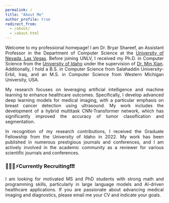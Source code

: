 ```yaml
---
permalink: /
title: "About Me"
author_profile: true
redirect_from: 
  - /about/
  - /about.html
---
```

<p style="text-align:justify">Welcome to my professional homepage! I am Dr. Bryar Shareef, an Assistant Professor in the Department of Computer Science at the <a href="https://www.unlv.edu/cs" rel="external nofollow noopener" target="_blank">University of Nevada, Las Vegas</a>. Before joining UNLV, I received my Ph.D. in Computer Science from the <a href="https://uidaho.edu" rel="external nofollow noopener" target="_blank">University of Idaho</a> under the supervision of <a href="https://webpages.uidaho.edu/mxian/" rel="external nofollow noopener" target="_blank">Dr. Min Xian</a>. Additionally, I hold a B.S. in Computer Science from Salahaddin University-Erbil, Iraq, and an M.S. in Computer Science from Western Michigan University, USA. </p>

<p style="text-align:justify">My research focuses on leveraging artificial intelligence and machine learning to enhance healthcare outcomes. Specifically, I develop advanced deep learning models for medical imaging, with a particular emphasis on breast cancer detection using ultrasound. My work includes the development of a hybrid multitask CNN-Transformer network, which has significantly improved the accuracy of tumor classification and segmentation. </p>

<p style="text-align:justify">In recognition of my research contributions, I received the Graduate Fellowship from the University of Idaho in 2022. My work has been published in numerous prestigious journals and conferences, and I am actively involved in the academic community as a reviewer for various scientific journals and conferences.</p>


<h3>🚀🧑‍💻️⚡Currently Recruiting❗❗❗</h3>
<p style="text-align:justify"> I am looking for motivated MS and PhD students with strong math and programming skills, particularly in large language models and AI-driven healthcare applications. If you are passionate about advancing medical imaging and diagnostics, please email me your CV and indicate your goals.</p>

